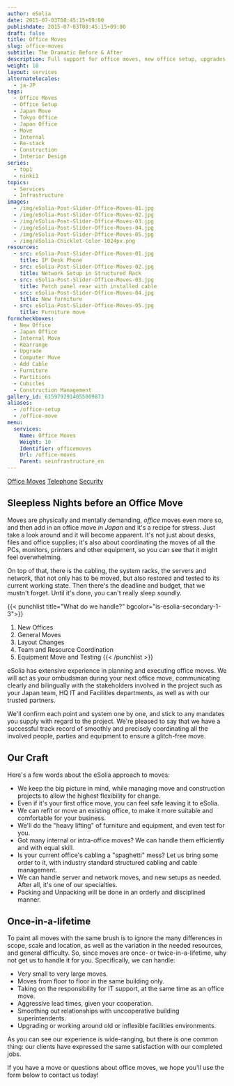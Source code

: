 ```yaml
---
author: eSolia
date: 2015-07-03T08:45:15+09:00
publishdate: 2015-07-03T08:45:15+09:00
draft: false
title: Office Moves
slug: office-moves
subtitle: The Dramatic Before & After
description: Full support for office moves, new office setup, upgrades or internal move management - from eSolia Inc.
weight: 10
layout: services
alternatelocales:
  - ja-JP
tags:
  - Office Moves
  - Office Setup
  - Japan Move
  - Tokyo Office
  - Japan Office
  - Move
  - Internal
  - Re-stack
  - Construction
  - Interior Design
series:
  - top1
  - ninki1
topics:
  - Services
  - Infrastructure
images:
  - /img/eSolia-Post-Slider-Office-Moves-01.jpg
  - /img/eSolia-Post-Slider-Office-Moves-02.jpg
  - /img/eSolia-Post-Slider-Office-Moves-03.jpg
  - /img/eSolia-Post-Slider-Office-Moves-04.jpg
  - /img/eSolia-Post-Slider-Office-Moves-05.jpg
  - /img/eSolia-Chicklet-Color-1024px.png
resources:
  - src: eSolia-Post-Slider-Office-Moves-01.jpg
    title: IP Desk Phone
  - src: eSolia-Post-Slider-Office-Moves-02.jpg
    title: Network Setup in Structured Rack
  - src: eSolia-Post-Slider-Office-Moves-03.jpg
    title: Patch panel rear with installed cable
  - src: eSolia-Post-Slider-Office-Moves-04.jpg
    title: New furniture
  - src: eSolia-Post-Slider-Office-Moves-05.jpg
    title: Furniture move
formcheckboxes:
  - New Office
  - Japan Office
  - Internal Move
  - Rearrange
  - Upgrade
  - Computer Move
  - Add Cable
  - Furniture
  - Partitions
  - Cubicles
  - Construction Management
gallery_id: 6159792914055009873
aliases:
  - /office-setup
  - /office-move
menu:
  services:
    Name: Office Moves
    Weight: 10
    Identifier: officemoves
    Url: /office-moves
    Parent: seinfrastructure_en
---
```


<div class="buttons has-addons is-hidden-tablet">
  <a class="button" href="/infrastructure"><span class="icon"><i class="fas fa-anchor"></i></span></a>
  <a class="button is-active" href="/office-moves">Office Moves</a>
  <a class="button" href="/telephone">Telephone</a>
  <a class="button" href="/security">Security</a>
</div>

## Sleepless Nights before an Office Move

Moves are physically and mentally demanding, _office_ moves even more so, and then add in an office move _in Japan_ and it's a recipe for stress. Just take a look around and it will become apparent. It's not just about desks, files and office supplies; it's also about coordinating the moves of all the PCs, monitors, printers and other equipment, so you can see that it might feel overwhelming.

On top of that, there is the cabling, the system racks, the servers and network, that not only has to be moved, but also restored and tested to its current working state. Then there's the deadline and budget, that we mustn't forget. Until it's done, you can't really sleep soundly.

{{< punchlist title="What do we handle?" bgcolor="is-esolia-secondary-1-3">}}
1. New Offices
1. General Moves
1. Layout Changes
1. Team and Resource Coordination
1. Equipment Move and Testing
{{< /punchlist >}}

eSolia has extensive experience in planning and executing office moves. We will act as your ombudsman during your next office move, communicating clearly and bilingually with the stakeholders involved in the project such as your Japan team, HQ IT and Facilities departments, as well as with our trusted partners.

We'll confirm each point and system one by one, and stick to any mandates you supply with regard to the project. We're pleased to say that we have a successful track record of smoothly and precisely coordinating all the involved people, parties and equipment to ensure a glitch-free move.

## Our Craft

Here's a few words about the eSolia approach to moves:

* We keep the big picture in mind, while managing move and construction projects to allow the highest flexibility for change.
* Even if it's your first office move, you can feel safe leaving it to eSolia.
* We can refit or move an existing office, to make it more suitable and comfortable for your business.
* We'll do the "heavy lifting" of furniture and equipment, and even test for you.
* Got many internal or intra-office moves? We can handle them efficiently and with equal skill.
* Is your current office's cabling a "spaghetti" mess? Let us bring some order to it, with industry standard structured cabling and cable management.
* We can handle server and network moves, and new setups as needed. After all, it's one of our specialties.
* Packing and Unpacking will be done in an orderly and disciplined manner.

## Once-in-a-lifetime

To paint all moves with the same brush is to ignore the many differences in scope, scale and location, as well as the variation in the needed resources, and general difficulty. So, since moves are once- or twice-in-a-lifetime, why not get us to handle it for you. Specifically, we can handle:

* Very small to very large moves.
* Moves from floor to floor in the same building only.
* Taking on the responsibility for IT support, at the same time as an office move.
* Aggressive lead times, given your cooperation.
* Smoothing out relationships with uncooperative building superintendents.
* Upgrading or working around old or inflexible facilities environments.

As you can see our experience is wide-ranging, but there is one common thing: our clients have expressed the same satisfaction with our completed jobs.

If you have a move or questions about office moves, we hope you'll use the form below to contact us today!
